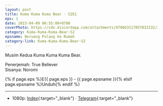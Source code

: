 ```yaml
---
layout: post
title: Kuma Kuma Kuma Bear - S2E1
eps: 1
date: 2023-04-09 06:55:00+0700
coverPhoto: https://cdn.discordapp.com/attachments/970663117057032232/1094407151956537344/mpv-shot0236.jpg
category: Kuma-Kuma-Kuma-Bear-S2
epsname: Beruang Pulang ke Rumah
category-link: Kuma-Kuma-Kuma-Bear-S2
---
```


Musim Kedua Kuma Kuma Kuma Bear.

Penerjemah: True Believer<br>
Sisanya: Noromi

{% if page.eps %}E{{ page.eps }} - {{ page.epsname }}{% elsif page.epsname %}Unduh{% endif %}

---
- 1080p: [Index](https://bit.ly/3mnk3g3){:target="_blank"} &middot; [Telegram](https://t.me/a1fansubweeklies/272){:target="_blank"}